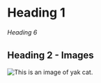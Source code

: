 # Heading 1
###### Heading 6

## Heading 2 - Images
![This is an image of yak cat.](https://octodex.github.com/images/yaktocat.png)
